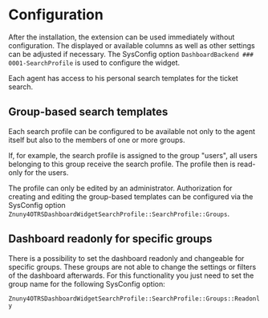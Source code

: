 # Configuration

After the installation, the extension can be used immediately without configuration. The displayed or available columns as well as other settings can be adjusted if necessary.
The SysConfig option `DashboardBackend ### 0001-SearchProfile` is used to configure the widget.

Each agent has access to his personal search templates for the ticket search.

## Group-based search templates

Each search profile can be configured to be available not only to the agent itself but also to the members of one or more groups.

If, for example, the search profile is assigned to the group "users", all users belonging to this group receive the search profile. The profile then is read-only for the users.

The profile can only be edited by an administrator. Authorization for creating and editing the group-based templates can be configured via the SysConfig option `Znuny4OTRSDashboardWidgetSearchProfile::SearchProfile::Groups`.

## Dashboard readonly for specific groups

There is a possibility to set the dashboard readonly and changeable for specific groups. These groups are not able to change the settings or filters of the dashboard afterwards.
For this functionality you just need to set the group name for the following SysConfig option:

`Znuny4OTRSDashboardWidgetSearchProfile::SearchProfile::Groups::Readonly`

